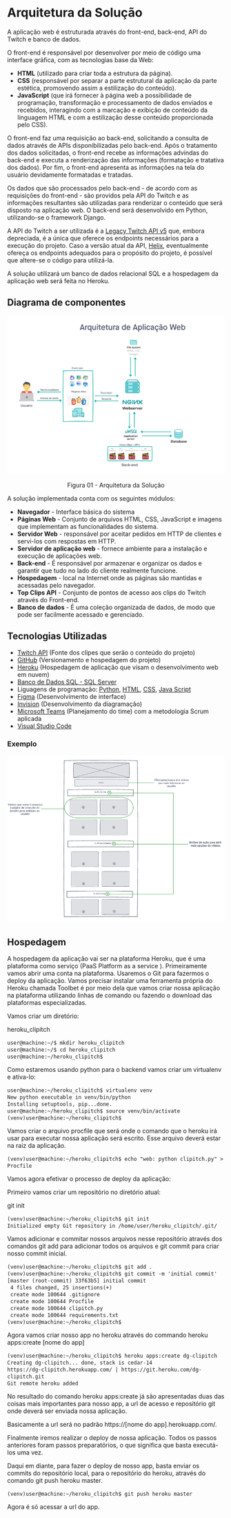 # Arquitetura da Solução

A aplicação web é estruturada através do front-end, back-end, API do Twitch e banco de dados.

O front-end é responsável por desenvolver por meio de código uma interface gráfica, com as tecnologias base da Web:

- **HTML** (utilizado para criar toda a estrutura da página).
- **CSS** (responsável por separar a parte estrutural da aplicação da parte estética, promovendo assim a estilização do conteúdo).
- **JavaScript** (que irá fornecer à página web a possibilidade de programação, transformação e processamento de dados enviados e recebidos, interagindo com a marcação e exibição de conteúdo da linguagem HTML e com a estilização desse conteúdo proporcionada pelo CSS).

O front-end faz uma requisição ao back-end, solicitando a consulta de dados através de APIs disponibilizadas pelo back-end. Após o tratamento dos dados solicitadas, o front-end recebe as informações advindas do back-end e executa a renderização das informações (formatação e tratativa dos dados). Por fim, o front-end apresenta as informações na tela do usuário devidamente formatadas e tratadas.

Os dados que são processados pelo back-end - de acordo com as requisições do front-end - são providos pela API do Twitch e as informações resultantes são utilizadas para renderizar o conteúdo que será disposto na aplicação web. O back-end será desenvolvido em Python, utilizando-se o framework Django.

A API do Twitch a ser utilizada é a [Legacy Twitch API v5](https://dev.twitch.tv/docs/v5) que, embora depreciada, é a única que oferece os endpoints necessários para a execução do projeto. Caso a versão atual da API, [Helix](https://dev.twitch.tv/docs/api/), eventualmente ofereça os endpoints adequados para o propósito do projeto, é possível que altere-se o código para utilizá-la.

A solução utilizará um banco de dados relacional SQL e a hospedagem da aplicação web será feita no Heroku.

## Diagrama de componentes

![Diagrama de Componentes](img/componentes.png)

<center>Figura 01 - Arquitetura da Solução</center>

A solução implementada conta com os seguintes módulos:

- **Navegador** - Interface básica do sistema
- **Páginas Web** - Conjunto de arquivos HTML, CSS, JavaScript e imagens que implementam as funcionalidades do sistema.
- **Servidor Web** - responsável por aceitar pedidos em HTTP de clientes e servi-los com respostas em HTTP.
- **Servidor de aplicação web** - fornece ambiente para a instalação e execução de aplicações web.
- **Back-end** - É responsável por armazenar e organizar os dados e garantir que tudo no lado do cliente realmente funcione.
- **Hospedagem** - local na Internet onde as páginas são mantidas e acessadas pelo navegador.
- **Top Clips API** - Conjunto de pontos de acesso aos clips do Twitch através do Front-end.
- **Banco de dados** - É uma coleção organizada de dados, de modo que pode ser facilmente acessado e gerenciado.

## Tecnologias Utilizadas

- [Twitch API](https://dev.twitch.tv/docs/api/) (Fonte dos clipes que serão o conteúdo do projeto)
- [GitHub](https://github.com/) (Versionamento e hospedagem do projeto)
- [Heroku](https://www.heroku.com/) (Hospedagem de aplicação que visam o desenvolvimento web em nuvem)
- [Banco de Dados SQL - SQL Server](https://www.microsoft.com/pt-br/sql-server)
- Liguagens de programação: [Python](https://docs.python.org/3/), [HTML](https://devdocs.io/html/), [CSS](https://developer.mozilla.org/pt-BR/docs/Web/CSS), [Java Script](https://developer.mozilla.org/pt-BR/docs/Web/JavaScript)
- [Figma](https://www.figma.com/) (Desenvolvimento de interface)
- [Invision](https://www.invisionapp.com/) (Desenvolvimento da diagramação)
- [Microsoft Teams](https://www.microsoft.com/pt-br/microsoft-teams/group-chat-software) (Planejamento do time) com a metodologia Scrum aplicada
- [Visual Studio Code](https://code.visualstudio.com/)

### Exemplo

![Exemplo de Uso](img/diagrama_tec_usadas.png)

## Hospedagem

A hospedagem da aplicação vai ser na plataforma Heroku, que é uma plataforma como serviço (PaaS Platform as a service ). Primeiramente vamos abrir uma conta na plataforma. Usaremos o Git para fazermos o deploy da aplicação. Vamos precisar instalar uma ferramenta própria do Heroku chamada Toolbet é por meio dela que vamos criar nossa aplicação na plataforma utilizando linhas de comando ou fazendo o download das plataformas especializadas.

Vamos criar um diretório:

heroku_clipitch

```
user@machine:~/$ mkdir heroku_clipitch
user@machine:~/$ cd heroku_clipitch
user@machine:~/heroku_clipitch$
```

Como estaremos usando python para o backend vamos criar um virtualenv e ativa-lo:

```
user@machine:~/heroku_clipitch$ virtualenv venv
New python executable in venv/bin/python
Installing setuptools, pip...done.
user@machine:~/heroku_clipitch$ source venv/bin/activate
(venv)user@machine:~/heroku_clipitch$
```

Vamos criar o arquivo procfile que será onde o comando que o heroku irá usar para executar nossa aplicação será escrito. Esse arquivo deverá estar na raiz da aplicação.

```
(venv)user@machine:~/heroku_clipitch$ echo "web: python clipitch.py" > Procfile
```

Vamos agora efetivar o processo de deploy da aplicação:

Primeiro vamos criar um repositório no diretório atual:

git init

```
(venv)user@machine:~/heroku_clipitch$ git init
Initialized empty Git repository in /home/user/heroku_clipitch/.git/
```

Vamos adicionar e commitar nossos arquivos nesse repositório através dos comandos git add para adicionar todos os arquivos e git commit para criar nosso commit inicial.

```
(venv)user@machine:~/heroku_clipitch$ git add .
(venv)user@machine:~/heroku_clipitch$ git commit -m 'initial commit'
[master (root-commit) 33f63b5] initial commit
 4 files changed, 25 insertions(+)
 create mode 100644 .gitignore
 create mode 100644 Procfile
 create mode 100644 clipitch.py
 create mode 100644 requirements.txt
(venv)user@machine:~/heroku_clipitch$
```

Agora vamos criar nosso app no heroku através do commando heroku apps:create [nome do app]

```
(venv)user@machine:~/heroku_clipitch$ heroku apps:create dg-clipitch
Creating dg-clipitch... done, stack is cedar-14
https://dg-clipitch.herokuapp.com/ | https://git.heroku.com/dg-clipitch.git
Git remote heroku added
```

No resultado do comando heroku apps:create já são apresentadas duas das coisas mais importantes para nosso app, a url de acesso e repositório git onde deverá ser enviada nossa aplicação.

Basicamente a url será no padrão https://[nome do app].herokuapp.com/.

Finalmente iremos realizar o deploy de nossa aplicação. Todos os passos anteriores foram passos preparatórios, o que significa que basta executá-los uma vez.

Daqui em diante, para fazer o deploy de nosso app, basta enviar os commits do repositório local, para o repositório do heroku, através do comando git push heroku master.

```
(venv)user@machine:~/heroku_clipitch$ git push heroku master
```

Agora é só acessar a url do app.
